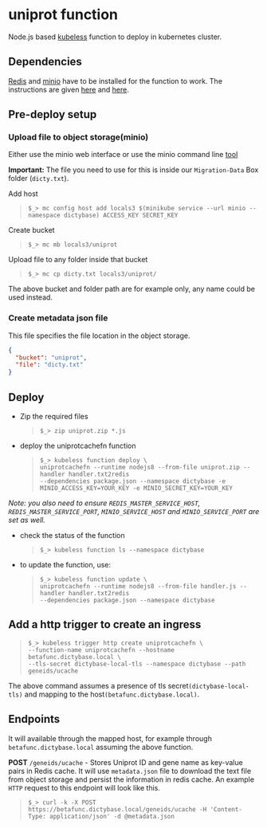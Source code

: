 # uniprot function

Node.js based [kubeless](https://kubeless.io) function to deploy in kubernetes cluster.

## Dependencies

[Redis](https://redis.io) and [minio](https://minio.io) have to be installed
for the function to work. The instructions are given
[here](https://github.com/dictyBase/Migration/blob/master/deploy.md#redis) and
[here](https://github.com/dictyBase/Migration/blob/master/deploy.md#object-storages3-compatible).

## Pre-deploy setup

### Upload file to object storage(minio)

Either use the minio web interface or use the minio command line
[tool](https://docs.minio.io/docs/minio-client-quickstart-guide.html)

**Important:** The file you need to use for this is inside our `Migration-Data` Box folder (`dicty.txt`).

Add host

> `$_> mc config host add locals3 $(minikube service --url minio --namespace dictybase) ACCESS_KEY SECRET_KEY`

Create bucket

> `$_> mc mb locals3/uniprot`

Upload file to any folder inside that bucket

> `$_> mc cp dicty.txt locals3/uniprot/`

The above bucket and folder path are for example only, any name could be used instead.

### Create metadata json file

This file specifies the file location in the object storage.

```json
{
  "bucket": "uniprot",
  "file": "dicty.txt"
}
```

## Deploy

- Zip the required files

  > `$_> zip uniprot.zip *.js`

- deploy the uniprotcachefn function

  > `$_> kubeless function deploy \`  
  > `uniprotcachefn --runtime nodejs8 --from-file uniprot.zip --handler handler.txt2redis`  
  > `--dependencies package.json --namespace dictybase -e MINIO_ACCESS_KEY=YOUR_KEY -e MINIO_SECRET_KEY=YOUR_KEY`

<em>Note: you also need to ensure `REDIS_MASTER_SERVICE_HOST`, `REDIS_MASTER_SERVICE_PORT`, `MINIO_SERVICE_HOST` and `MINIO_SERVICE_PORT` are set as well.</em>

- check the status of the function

  > `$_> kubeless function ls --namespace dictybase`

- to update the function, use:
  > `$_> kubeless function update \`  
  > `uniprotcachefn --runtime nodejs8 --from-file handler.js --handler handler.txt2redis`  
  > `--dependencies package.json --namespace dictybase`

## Add a http trigger to create an ingress

> `$_> kubeless trigger http create uniprotcachefn \`  
> `--function-name uniprotcachefn --hostname betafunc.dictybase.local \`  
> `--tls-secret dictybase-local-tls --namespace dictybase --path geneids/ucache`

The above command assumes a presence of tls secret`(dictybase-local-tls)` and mapping
to the host`(betafunc.dictybase.local)`.

## Endpoints

It will available through the mapped host, for example through
`betafunc.dictybase.local` assuming the above function.

**POST** `/geneids/ucache` - Stores Uniprot ID and gene name as key-value pairs in Redis cache.
It will use `metadata.json` file to download the text file from object storage and
persist the information in redis cache. An example `HTTP` request to this endpoint
will look like this.

> `$_> curl -k -X POST https://betafunc.dictybase.local/geneids/ucache -H 'Content-Type: application/json' -d @metadata.json`

